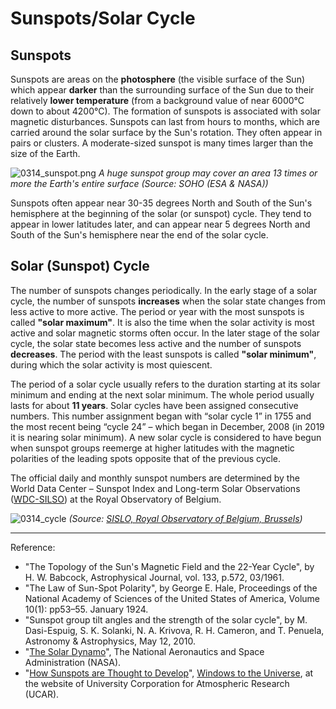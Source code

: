 # Sunspots/Solar Cycle

## Sunspots

Sunspots are areas on the **photosphere** (the visible surface of the Sun) which appear **darker** than the surrounding surface of the Sun due to their relatively **lower temperature** (from a background value of near 6000°C down to about 4200°C). The formation of sunspots is associated with solar magnetic disturbances. Sunspots can last from hours to months, which are carried around the solar surface by the Sun's rotation. They often appear in pairs or clusters. A moderate-sized sunspot is many times larger than the size of the Earth.  

 ![0314_sunspot.png](./static/0314_sunspot.png)
*A huge sunspot group may cover an area 13 times or more the Earth's entire surface (Source: SOHO (ESA & NASA))*

Sunspots often appear near 30-35 degrees North and South of the Sun's hemisphere at the beginning of the solar (or sunspot) cycle. They tend to appear in lower latitudes later, and can appear near 5 degrees North and South of the Sun's hemisphere near the end of the solar cycle.

## Solar (Sunspot) Cycle

The number of sunspots changes periodically. In the early stage of a solar cycle, the number of sunspots **increases** when the solar state changes from less active to more active. The period or year with the most sunspots is called **"solar maximum"**. It is also the time when the solar activity is most active and solar magnetic storms often occur. In the later stage of the solar cycle, the solar state becomes less active and the number of sunspots **decreases**. The period with the least sunspots is called **"solar minimum"**, during which the solar activity is most quiescent.

The period of a solar cycle usually refers to the duration starting at its solar minimum and ending at the next solar minimum. The whole period usually lasts for about **11 years**.  Solar cycles have been assigned consecutive numbers. This number assignment began with “solar cycle 1” in 1755 and the most recent being “cycle 24” – which began in December, 2008  (in 2019 it is nearing solar minimum). A new solar cycle is considered to have begun when sunspot groups reemerge at higher latitudes with the magnetic polarities of the leading spots opposite that of the previous cycle.

The official daily and monthly sunspot numbers are determined by the World Data Center – Sunspot Index and Long-term Solar Observations ([WDC-SILSO](http://sidc.oma.be/silso/)) at the Royal Observatory of Belgium.

![0314_cycle](./static/0314_cycle.png)
*(Source: [SISLO, Royal Observatory of Belgium, Brussels](http://sidc.be/silso))*

---

Reference:

- "The Topology of the Sun's Magnetic Field and the 22-Year Cycle", by H. W. Babcock, Astrophysical Journal, vol. 133, p.572, 03/1961.
- "The Law of Sun-Spot Polarity", by George E. Hale, Proceedings of the National Academy of Sciences of the United States of America, Volume 10(1): pp53–55. January 1924.
- "Sunspot group tilt angles and the strength of the solar cycle", by M. Dasi-Espuig, S. K. Solanki, N. A. Krivova, R. H. Cameron, and T. Penuela, Astronomy & Astrophysics, May 12, 2010.
- "[The Solar Dynamo](http://solarscience.msfc.nasa.gov/dynamo.shtml)", The National Aeronautics and Space Administration (NASA).
- "[How Sunspots are Thought to Develop](http://www.windows.ucar.edu/tour/link=/sun/atmosphere/sunspot_form_jpg_image.html)", [Windows to the Universe](http://www.windows2universe.org/spaceweather/images/sunspot_form_jpg_image.html), at the website of University Corporation for Atmospheric Research (UCAR).
